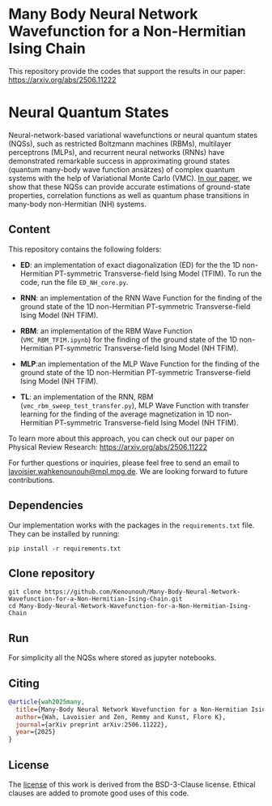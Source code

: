# Many Body Neural Network Wavefunction for a Non-Hermitian Ising Chain
This repository provide the codes that support the results in our paper: https://arxiv.org/abs/2506.11222

# Neural Quantum States

Neural-network-based variational wavefunctions or neural quantum states (NQSs), such as restricted Boltzmann machines (RBMs), multilayer perceptrons (MLPs), and recurrent neural networks (RNNs) have demonstrated remarkable success in
approximating ground states (quantum many-body wave function ansätzes) of complex quantum systems with the help of Variational Monte Carlo (VMC). <a href="https://arxiv.org/abs/2506.11222" target="_blank">In our paper</a>, we show that these NQSs can provide accurate estimations of ground-state properties, correlation functions as well as quantum phase transitions in many-body non-Hermitian (NH) systems.

## Content
This repository contains the following folders:
* **ED**: an implementation of exact diagonalization (ED) for the the 1D non-Hermitian PT-symmetric Transverse-field Ising Model (TFIM). To run the code, run the file `ED_NH_core.py`.

* **RNN**: an implementation of the RNN Wave Function for the finding of the ground state of the 1D non-Hermitian PT-symmetric Transverse-field Ising Model (NH TFIM).

* **RBM**: an implementation of the RBM Wave Function (`VMC_RBM_TFIM.ipynb`) for the finding of the ground state of the 1D non-Hermitian PT-symmetric Transverse-field Ising Model (NH TFIM).

* **MLP**:an implementation of the MLP Wave Function for the finding of the ground state of the 1D non-Hermitian PT-symmetric Transverse-field Ising Model (NH TFIM).

* **TL**: an implementation of the RNN, RBM (`vmc_rbm_sweep_test_transfer.py`), MLP  Wave Function with transfer learning for the finding of the average magnetization in 1D non-Hermitian PT-symmetric Transverse-field Ising Model (NH TFIM).


To learn more about this approach, you can check out our paper on Physical Review Research: https://arxiv.org/abs/2506.11222

For further questions or inquiries, please feel free to send an email to lavoisier.wahkenounouh@mpl.mpg.de. We are looking forward to future contributions.
## Dependencies
Our implementation works with the packages in the `requirements.txt` file. They can be installed by running:
```
pip install -r requirements.txt
```
## Clone repository

```
git clone https://github.com/Kenounouh/Many-Body-Neural-Network-Wavefunction-for-a-Non-Hermitian-Ising-Chain.git
cd Many-Body-Neural-Network-Wavefunction-for-a-Non-Hermitian-Ising-Chain
```

## Run
For simplicity all the NQSs where stored as jupyter notebooks.

## Citing
```bibtex
@article{wah2025many,
  title={Many-Body Neural Network Wavefunction for a Non-Hermitian Ising Chain},
  author={Wah, Lavoisier and Zen, Remmy and Kunst, Flore K},
  journal={arXiv preprint arXiv:2506.11222},
  year={2025}
}
```
## License
The [license](https://github.com/Kenounouh/Many-Body-Neural-Network-Wavefunction-for-a-Non-Hermitian-Ising-Chain/edit/main/LICENSE) of this work is derived from the BSD-3-Clause license. Ethical clauses are added to promote good uses of this code.



